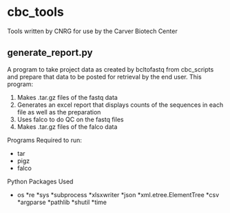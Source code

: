 # cbc_tools
Tools written by CNRG for use by the Carver Biotech Center

## generate_report.py
A program to take project data as created by bcltofastq from cbc_scripts and prepare that data to be posted for retrieval by the end user.  This program:
1.  Makes .tar.gz files of the fastq data
2.  Generates an excel report that displays counts of the sequences in each file as well as the preparation
3.  Uses falco to do QC on the fastq files
4.  Makes .tar.gz files of the falco data

Programs Required to run:
* tar
* pigz
* falco

Python Packages Used
* os
*re
*sys
*subprocess
*xlsxwriter
*json
*xml.etree.ElementTree
*csv
*argparse
*pathlib
*shutil
*time
